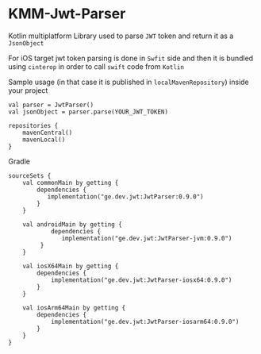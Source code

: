 # KMM-Jwt-Parser

Kotlin multiplatform Library used to parse ```JWT``` token and return it as a ```JsonObject```

For iOS target jwt token parsing is done in ```Swfit``` side and then it is bundled using ```cinterop``` in order to call ```swift``` code from ```Kotlin```

Sample usage (in that case it is published in ```localMavenRepository```)
inside your project

```
val parser = JwtParser()
val jsonObject = parser.parse(YOUR_JWT_TOKEN)
```

```
repositories {
    mavenCentral()
    mavenLocal()
}
```


Gradle

```
sourceSets {
    val commonMain by getting {
        dependencies {
           implementation("ge.dev.jwt:JwtParser:0.9.0")
        }
    }
    
    val androidMain by getting {
            dependencies {
               implementation("ge.dev.jwt:JwtParser-jvm:0.9.0")
         }
    }

    val iosX64Main by getting {
        dependencies {
            implementation("ge.dev.jwt:JwtParser-iosx64:0.9.0")
        }
    }
    
    val iosArm64Main by getting {
        dependencies {
            implementation("ge.dev.jwt:JwtParser-iosarm64:0.9.0")
        }
    }
}
```

